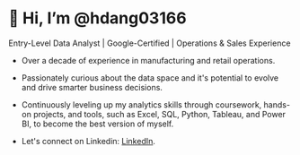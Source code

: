 # 👋 Hi, I’m @hdang03166

Entry-Level Data Analyst | Google-Certified | Operations & Sales Experience

- Over a decade of experience in manufacturing and retail operations.

- Passionately curious about the data space and it's potential to evolve and drive smarter business decisions.

- Continuously leveling up my analytics skills through coursework, hands-on projects, and tools, such as Excel, SQL, Python, Tableau, and Power BI, to become the best version of myself.

- Let's connect on Linkedin:  [LinkedIn](https://www.linkedin.com/in/hai-dang316).

<!---
hdang03166/hdang03166 is a ✨ special ✨ repository because its `README.md` (this file) appears on your GitHub profile.
--->
